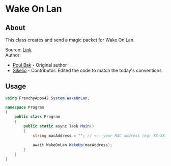 # Wake On Lan

## About

This class creates and send a magic packet for Wake On Lan.

Source: [Link](https://stackoverflow.com/a/58043033)  
Author:
* [Poul Bak](https://stackoverflow.com/users/5741643/poul-bak) - Original author
* [Sikelio](https://github.com/Sikelio) - Contributor: Edited the code to match the today's conventions

## Usage

```cs
using FrenchyApps42.System.WakeOnLan;

namespace Program
{
    public class Program
    {
        public static async Task Main()
        {
            string macAddress = ""; // <-- your MAC address (eg: XX:XX:XX:XX:XX:XX or XX-XX-XX-XX-XX-XX)

            await WakeOnLan.WakeUp(macAddress);
        }
    }
}
```
